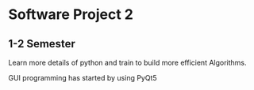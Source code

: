 # Software Project 2
## 1-2 Semester

Learn more details of python and train to build more efficient Algorithms.

GUI programming has started by using PyQt5

